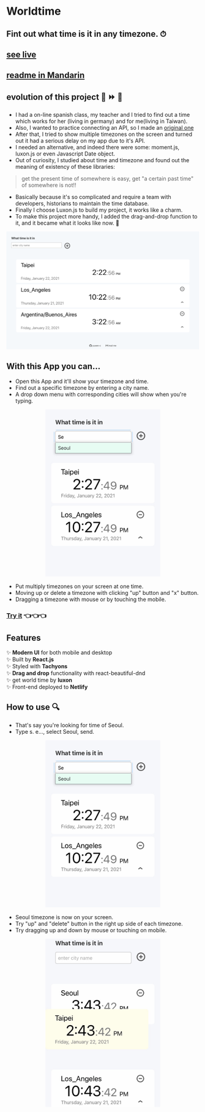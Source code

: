 # Worldtime
## Fint out what time is it in any timezone. ⏱
## [see live](yuwen-worldtime-luxon.netlify.app/)
## [readme in Mandarin](https://github.com/yuwen-c/worldtime-luxon/blob/master/README_Mandarin.md)

## evolution of this project 🐒  ⏩  👶
- I had a on-line spanish class, my teacher and I tried to find out a time which works for her (living in germany) and for me(living in Taiwan).
- Also, I wanted to practice connecting an API, so I made an [original one](https://yuwen-c.github.io/worldtime/)
- After that, I tried to show multiple timezones on the screen and turned out it had a serious delay on my app due to it's API.
- I needed an alternative, and indeed there were some: moment.js, luxon.js or even Javascript Date object.
- Out of curiosity, I studied about time and timezone and found out the meaning of existency of these libraries:
> get the present time of somewhere is easy, get "a certain past time" of somewhere is not!!
- Basically because it's so complicated and require a team with developers, historians to maintain the time database.
- Finally I choose Luxon.js to build my project, it works like a charm.
- To make this project more handy, I added the drag-and-drop function to it, and it became what it looks like now. 🙋


<div align="center">
  <img src="example/worldtime-luxon_screenshot.png" alt="worldtime-luxon screenshot" width="600px" />
  <br>
</div>


## With this App you can...

- Open this App and it'll show your timezone and time.
- Find out a specific timezone by entering a city name.
- A drop down menu with corresponding cities will show when you're typing.


<div align="center">
  <img src="example/worldtime-luxon_seoul.jpeg" alt="worldtime-luxon dropdown" width="300px" />
  <br>
</div>

- Put multiply timezones on your screen at one time.
- Moving up or delete a timezone with clicking "up" button and "x" button.
- Dragging a timezone with mouse or by touching the mobile.

### [Try it](https://yuwen-worldtime-luxon.netlify.app/)  👈👈👈

## Features

✨ **Modern UI** for both mobile and desktop\
✨ Built by **React.js**\
✨ Styled with **Tachyons**\
✨ **Drag and drop** functionality with react-beautiful-dnd\
✨ get world time by **luxon**\
✨ Front-end deployed to **Netlify**

## How to use 🔍

- That's say you're looking for time of Seoul.
- Type s. e..., select Seoul, send.

<div align="center">
  <img src="example/worldtime-luxon_seoul.jpeg" alt="worldtime-luxon dropdown" width="300px" />
  <br>
</div>

- Seoul timezone is now on your screen.
- Try "up" and "delete" button in the right up side of each timezone.
- Try dragging up and down by mouse or touching on mobile.

<div align="center">
  <img src="example/worldtime-luxon_drag1.jpeg" alt="worldtime-luxon dropdown" width="300px" />
  <br>
</div>
